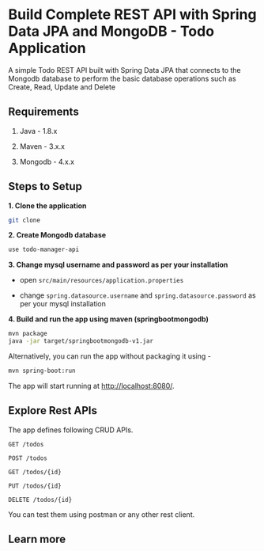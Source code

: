 # Build Complete REST API with Spring Data JPA and MongoDB - Todo Application
A simple Todo REST API built with Spring Data JPA that connects to the Mongodb database to perform the basic database operations such as Create, Read, Update and Delete

## Requirements

1. Java - 1.8.x

2. Maven - 3.x.x

3. Mongodb - 4.x.x

## Steps to Setup

**1. Clone the application**

```bash
git clone 
```

**2. Create Mongodb database**
```bash
use todo-manager-api
```

**3. Change mysql username and password as per your installation**

+ open `src/main/resources/application.properties`

+ change `spring.datasource.username` and `spring.datasource.password` as per your mysql installation

**4. Build and run the app using maven (springbootmongodb)**

```bash
mvn package
java -jar target/springbootmongodb-v1.jar
```

Alternatively, you can run the app without packaging it using -

```bash
mvn spring-boot:run
```

The app will start running at <http://localhost:8080/>.

## Explore Rest APIs

The app defines following CRUD APIs.

    GET /todos
    
    POST /todos
    
    GET /todos/{id}
    
    PUT /todos/{id}
    
    DELETE /todos/{id}

You can test them using postman or any other rest client.

## Learn more